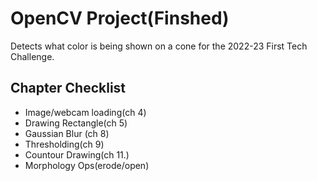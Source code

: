 # OpenCV Project(Finshed)
Detects what color is being shown on a cone for the 2022-23 First Tech Challenge.
## Chapter Checklist
- Image/webcam loading(ch 4)
- Drawing Rectangle(ch 5)
- Gaussian Blur (ch 8)
- Thresholding(ch 9)
- Countour Drawing(ch 11.)
- Morphology Ops(erode/open)
